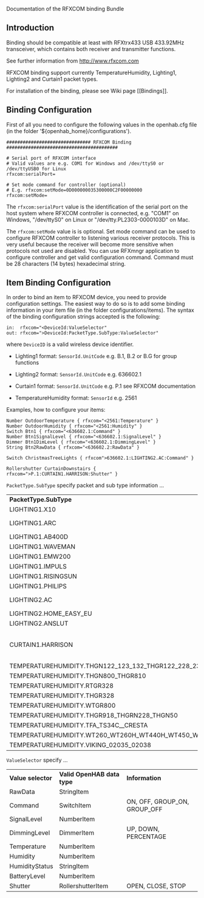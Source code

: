 Documentation of the RFXCOM binding Bundle

## Introduction

Binding should be compatible at least with RFXtrx433 USB 433.92MHz transceiver, which contains both receiver and transmitter functions. 

See further information from http://www.rfxcom.com

RFXCOM binding support currently TemperatureHumidity, Lighting1, Lighting2 and Curtain1 packet types. 

For installation of the binding, please see Wiki page [[Bindings]].

## Binding Configuration

First of all you need to configure the following values in the openhab.cfg file (in the folder '${openhab_home}/configurations').

    ############################### RFXCOM Binding #########################################
    
    # Serial port of RFXCOM interface
    # Valid values are e.g. COM1 for Windows and /dev/ttyS0 or /dev/ttyUSB0 for Linux
    rfxcom:serialPort=
    
    # Set mode command for controller (optional)
    # E.g. rfxcom:setMode=0D000000035300000C2F00000000 
    rfxcom:setMode=

The `rfxcom:serialPort` value is the identification of the serial port on the host system where RFXCOM controller is connected, e.g. "COM1" on Windows, "/dev/ttyS0" on Linux or "/dev/tty.PL2303-0000103D" on Mac.

The `rfxcom:setMode` value is is optional. Set mode command can be used to configure RFXCOM controller to listening various receiver protocols. This is very useful because the receiver will become more sensitive when protocols not used are disabled. You can use RFXmngr application to configure controller and get valid configuration command. Command must be 28 characters (14 bytes) hexadecimal string.

## Item Binding Configuration

In order to bind an item to RFXCOM device, you need to provide configuration settings. The easiest way to do so is to add some binding information in your item file (in the folder configurations/items). The syntax of the binding configuration strings accepted is the following:

    in:  rfxcom="<DeviceId:ValueSelector"
    out: rfxcom=">DeviceId:PacketType.SubType:ValueSelector"

where `DeviceID` is a valid wireless device identifier.

- Lighting1 format: `SensorId.UnitCode`
    e.g. B.1, B.2 or B.G for group functions

- Lighting2 format: `SensorId.UnitCode`
    e.g. 636602.1 

- Curtain1 format: `SensorId.UnitCode`
    e.g. P.1 see RFXCOM documentation

- TemperatureHumidity format: `SensorId`
    e.g. 2561

Examples, how to configure your items:

    Number OutdoorTemperature { rfxcom="<2561:Temperature" }
    Number OutdoorHumidity { rfxcom="<2561:Humidity" }
    Switch Btn1 { rfxcom="<636602.1:Command" }
    Number Btn1SignalLevel { rfxcom="<636602.1:SignalLevel" }
    Dimmer Btn1DimLevel { rfxcom="<636602.1:DimmingLevel" }
    String Btn2RawData { rfxcom="<636602.2:RawData" }
    
    Switch ChristmasTreeLights { rfxcom">636602.1:LIGHTING2.AC:Command" }
    
    Rollershutter CurtainDownstairs { rfxcom=">P.1:CURTAIN1.HARRISON:Shutter" }
    	

	
`PacketType.SubType` specify packet and sub type information ...

<table>
  <tr><td><b>PacketType.SubType</b></td><td><b>Description</b></td><td><b>ValueSelector</b></td></tr>
  <tr><td>LIGHTING1.X10</td><td>Untested</td><td></td></tr>
  <tr><td>LIGHTING1.ARC</td><td>tested and working</td><td>Command</td></tr>
  <tr><td>LIGHTING1.AB400D</td><td>Untested</td><td></td></tr>
  <tr><td>LIGHTING1.WAVEMAN</td><td>Untested</td><td></td></tr>
  <tr><td>LIGHTING1.EMW200</td><td>Untested</td><td></td></tr>
  <tr><td>LIGHTING1.IMPULS</td><td>Untested</td><td></td></tr>
  <tr><td>LIGHTING1.RISINGSUN</td><td>Untested</td><td></td></tr>
  <tr><td>LIGHTING1.PHILIPS</td><td>Untested</td><td></td></tr>
  <tr><td>LIGHTING2.AC</td><td>tested and working</td><td>Command, DimmingLevel</td></tr>
  <tr><td>LIGHTING2.HOME_EASY_EU</td><td>Untested</td><td></td></tr>
  <tr><td>LIGHTING2.ANSLUT</td><td>Untested</td><td></td></tr>
  <tr><td>CURTAIN1.HARRISON</td><td>Harrison curtain rail, e.g. Neta 12</td><td>Shutter</td></tr>
  <tr><td>TEMPERATUREHUMIDITY.THGN122_123_132_THGR122_228_238_268</td><td>Untested</td><td></td></tr>
  <tr><td>TEMPERATUREHUMIDITY.THGN800_THGR810</td><td>Untested</td><td></td></tr>
  <tr><td>TEMPERATUREHUMIDITY.RTGR328</td><td>Untested</td><td></td></tr>
  <tr><td>TEMPERATUREHUMIDITY.THGR328</td><td>Untested</td><td></td></tr>
  <tr><td>TEMPERATUREHUMIDITY.WTGR800</td><td>Untested</td><td></td></tr>
  <tr><td>TEMPERATUREHUMIDITY.THGR918_THGRN228_THGN50</td><td>Untested</td><td></td></tr>
  <tr><td>TEMPERATUREHUMIDITY.TFA_TS34C__CRESTA</td><td>Untested</td><td></td></tr>
  <tr><td>TEMPERATUREHUMIDITY.WT260_WT260H_WT440H_WT450_WT450H</td><td>Untested</td><td></td></tr>
  <tr><td>TEMPERATUREHUMIDITY.VIKING_02035_02038</td><td>Untested</td><td></td></tr>
</table>

`ValueSelector` specify ...

<table>
  <tr><td><b>Value selector</b></td><td><b>Valid OpenHAB data type</b></td><td><b>Information</b></td></tr>
  <tr><td>RawData</td><td>StringItem</td><td></td></tr>
  <tr><td>Command</td><td>SwitchItem</td><td>ON, OFF, GROUP_ON, GROUP_OFF</td></tr>
  <tr><td>SignalLevel</td><td>NumberItem</td><td></td></tr>
  <tr><td>DimmingLevel</td><td>DimmerItem</td><td>UP, DOWN, PERCENTAGE</td></tr>
  <tr><td>Temperature</td><td>NumberItem</td><td></td></tr>
  <tr><td>Humidity</td><td>NumberItem</td><td></td></tr>
  <tr><td>HumidityStatus</td><td>StringItem</td><td></td></tr>
  <tr><td>BatteryLevel</td><td>NumberItem</td><td></td></tr>
  <tr><td>Shutter</td><td>RollershutterItem</td><td>OPEN, CLOSE, STOP</td></tr>
</table>